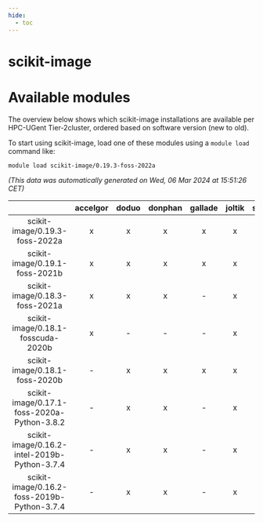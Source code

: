 ```yaml
---
hide:
  - toc
---
```


scikit-image
============

# Available modules


The overview below shows which scikit-image installations are available per HPC-UGent Tier-2cluster, ordered based on software version (new to old).

To start using scikit-image, load one of these modules using a `module load` command like:

```shell
module load scikit-image/0.19.3-foss-2022a
```

*(This data was automatically generated on Wed, 06 Mar 2024 at 15:51:26 CET)*  

| |accelgor|doduo|donphan|gallade|joltik|skitty|
| :---: | :---: | :---: | :---: | :---: | :---: | :---: |
|scikit-image/0.19.3-foss-2022a|x|x|x|x|x|x|
|scikit-image/0.19.1-foss-2021b|x|x|x|x|x|x|
|scikit-image/0.18.3-foss-2021a|x|x|x|-|x|x|
|scikit-image/0.18.1-fosscuda-2020b|x|-|-|-|x|-|
|scikit-image/0.18.1-foss-2020b|-|x|x|x|x|x|
|scikit-image/0.17.1-foss-2020a-Python-3.8.2|-|x|x|-|x|x|
|scikit-image/0.16.2-intel-2019b-Python-3.7.4|-|x|x|-|x|x|
|scikit-image/0.16.2-foss-2019b-Python-3.7.4|-|x|x|-|x|x|
